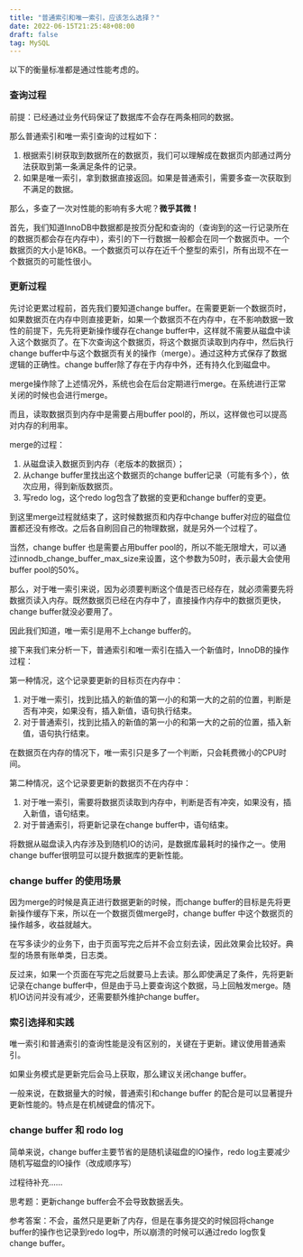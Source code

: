 ```yaml
---
title: "普通索引和唯一索引，应该怎么选择？"
date: 2022-06-15T21:25:48+08:00
draft: false
tag: MySQL
---
```



以下的衡量标准都是通过性能考虑的。

### 查询过程

前提：已经通过业务代码保证了数据库不会存在两条相同的数据。

那么普通索引和唯一索引查询的过程如下：

1. 根据索引树获取到数据所在的数据页，我们可以理解成在数据页内部通过两分法获取到第一条满足条件的记录。
2. 如果是唯一索引，拿到数据直接返回。如果是普通索引，需要多查一次获取到不满足的数据。

那么，多查了一次对性能的影响有多大呢？**微乎其微！**

首先，我们知道InnoDB中数据都是按页分配和查询的（查询到的这一行记录所在的数据页都会存在内存中），索引的下一行数据一般都会在同一个数据页中。一个数据页的大小是16KB。一个数据页可以存在近千个整型的索引，所有出现不在一个数据页的可能性很小。



### 更新过程

先讨论更累过程前，首先我们要知道change buffer。在需要更新一个数据页时，如果数据页在内存中则直接更新，如果一个数据页不在内存中，在不影响数据一致性的前提下，先先将更新操作缓存在change buffer中，这样就不需要从磁盘中读入这个数据页了。在下次查询这个数据页，将这个数据页读取到内存中，然后执行change buffer中与这个数据页有关的操作（merge）。通过这种方式保存了数据逻辑的正确性。change buffer除了存在于内存中外，还有持久化到磁盘中。

merge操作除了上述情况外，系统也会在后台定期进行merge。在系统进行正常关闭的时候也会进行merge。

而且，读取数据页到内存中是需要占用buffer pool的，所以，这样做也可以提高对内存的利用率。

merge的过程：

1. 从磁盘读入数据页到内存（老版本的数据页）；
2. 从change buffer里找出这个数据页的change buffer记录（可能有多个），依次应用，得到新版数据页。
3. 写redo log，这个redo log包含了数据的变更和change buffer的变更。

到这里merge过程就结束了，这时候数据页和内存中change buffer对应的磁盘位置都还没有修改。之后各自刷回自己的物理数据，就是另外一个过程了。

当然，change buffer 也是需要占用buffer pool的，所以不能无限增大，可以通过innodb_change_buffer_max_size来设置，这个参数为50时，表示最大会使用buffer pool的50%。

那么，对于唯一索引来说，因为必须要判断这个值是否已经存在，就必须需要先将数据页读入内存。既然数据页已经在内存中了，直接操作内存中的数据页更快，change buffer就没必要用了。

因此我们知道，唯一索引是用不上change buffer的。

接下来我们来分析一下，普通索引和唯一索引在插入一个新值时，InnoDB的操作过程：

第一种情况，这个记录要更新的目标页在内存中：

1. 对于唯一索引，找到比插入的新值的第一小的和第一大的之前的位置，判断是否有冲突，如果没有，插入新值，语句执行结束。
2. 对于普通索引，找到比插入的新值的第一小的和第一大的之前的位置，插入新值，语句执行结束。

在数据页在内存的情况下，唯一索引只是多了一个判断，只会耗费微小的CPU时间。

第二种情况，这个记录要更新的数据页不在内存中：

1. 对于唯一索引，需要将数据页读取到内存中，判断是否有冲突，如果没有，插入新值，语句结束。
2. 对于普通索引，将更新记录在change buffer中，语句结束。

将数据从磁盘读入内存涉及到随机IO的访问，是数据库最耗时的操作之一。使用change buffer很明显可以提升数据库的更新性能。



### change buffer 的使用场景

因为merge的时候是真正进行数据更新的时候，而change buffer的目标是先将更新操作缓存下来，所以在一个数据页做merge时，change buffer 中这个数据页的操作越多，收益就越大。

在写多读少的业务下，由于页面写完之后并不会立刻去读，因此效果会比较好。典型的场景有账单类，日志类。

反过来，如果一个页面在写完之后就要马上去读。那么即使满足了条件，先将更新记录在change buffer中，但是由于马上要查询这个数据，马上回触发merge。随机IO访问并没有减少，还需要额外维护change buffer。



### 索引选择和实践

唯一索引和普通索引的查询性能是没有区别的，关键在于更新。建议使用普通索引。

如果业务模式是更新完后会马上获取，那么建议关闭change buffer。

一般来说，在数据量大的时候，普通索引和change buffer 的配合是可以显著提升更新性能的。特点是在机械键盘的情况下。

### change buffer 和 rodo log

简单来说，change buffer主要节省的是随机读磁盘的IO操作，redo log主要减少随机写磁盘的IO操作（改成顺序写）

过程待补充......



思考题：更新change buffer会不会导致数据丢失。

参考答案：不会，虽然只是更新了内存，但是在事务提交的时候回将change buffer的操作也记录到redo log中，所以崩溃的时候可以通过redo log恢复change buffer。
